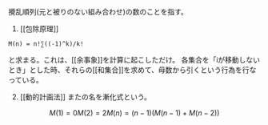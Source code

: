 攪乱順列(元と被りのない組み合わせ)の数のことを指す。
1. [[包除原理]]

~~~
M(n) = n!​∑((-1)^k)/k!
~~~
と求まる。これは、[[余事象]]を計算に起こしただけ。
各集合を「iが移動しないとき」とした時、それらの[[和集合]]を求めて、母数から引くという行為を行なっている。

2. [[動的計画法]]
またの名を漸化式という。

~~~math
M(1) = 0
M(2) = 2
M(n) = (n-1)(M(n-1)+M(n-2))
~~~
